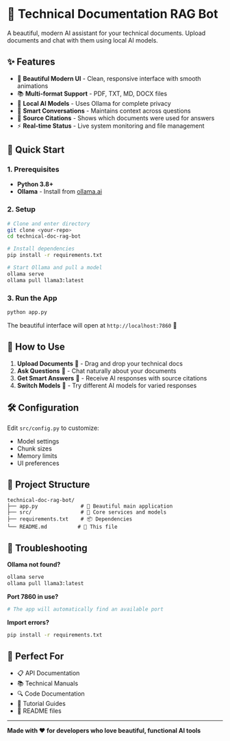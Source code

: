 # 🤖 Technical Documentation RAG Bot

A beautiful, modern AI assistant for your technical documents. Upload documents and chat with them using local AI models.

## ✨ Features

- 🎨 **Beautiful Modern UI** - Clean, responsive interface with smooth animations
- 📚 **Multi-format Support** - PDF, TXT, MD, DOCX files
- 🤖 **Local AI Models** - Uses Ollama for complete privacy
- 💬 **Smart Conversations** - Maintains context across questions
- 📖 **Source Citations** - Shows which documents were used for answers
- ⚡ **Real-time Status** - Live system monitoring and file management

## 🚀 Quick Start

### 1. Prerequisites
- **Python 3.8+**
- **Ollama** - Install from [ollama.ai](https://ollama.ai)

### 2. Setup
```bash
# Clone and enter directory
git clone <your-repo>
cd technical-doc-rag-bot

# Install dependencies
pip install -r requirements.txt

# Start Ollama and pull a model
ollama serve
ollama pull llama3:latest
```

### 3. Run the App
```bash
python app.py
```

The beautiful interface will open at `http://localhost:7860` 🎉

## 📖 How to Use

1. **Upload Documents** 📁 - Drag and drop your technical docs
2. **Ask Questions** 💬 - Chat naturally about your documents  
3. **Get Smart Answers** 🧠 - Receive AI responses with source citations
4. **Switch Models** 🔄 - Try different AI models for varied responses

## 🛠️ Configuration

Edit `src/config.py` to customize:
- Model settings
- Chunk sizes
- Memory limits
- UI preferences

## 📁 Project Structure

```
technical-doc-rag-bot/
├── app.py              # 🎨 Beautiful main application
├── src/                # 🔧 Core services and models
├── requirements.txt    # 📦 Dependencies
└── README.md          # 📖 This file
```

## 🔧 Troubleshooting

**Ollama not found?**
```bash
ollama serve
ollama pull llama3:latest
```

**Port 7860 in use?**
```bash
# The app will automatically find an available port
```

**Import errors?**
```bash
pip install -r requirements.txt
```

## 🎯 Perfect For

- 📋 API Documentation
- 📚 Technical Manuals  
- 🔍 Code Documentation
- 📖 Tutorial Guides
- 📝 README files

---

**Made with ❤️ for developers who love beautiful, functional AI tools**
